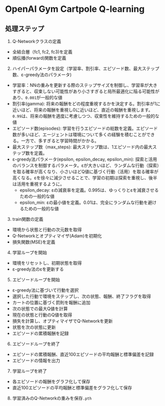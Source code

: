 # OpenAI Gym Cartpole Q-learning

## 処理ステップ
1. Q-Networkクラスの定義
- 全結合層（fc1, fc2, fc3)を定義
- 順伝播(forward)関数を定義

2. ハイパーパラメータを設定（学習率、割引率、エピソード数、最大ステップ数、ε-greedy法のパラメータ)
- 学習率：NNの重みを更新する際のステップサイズを制御し、学習率が大きすぎると、収束しない可能性があり小さすぎると局所最適化に陥る可能性があり、`0.001`が一般的な値
- 割引率(gamma): 将来の報酬をどの程度重視するかを決定する。割引率が1に近いほど、将来の報酬を重視し0に近いほど、直近の報酬を重視します。`0.99`は、将来の報酬を適度に考慮しつつ、収束性を維持するための一般的な値
- エピソード数(episodes): 学習を行うエピソードの総数を定義。エピソード数が多いほど、エージェントは環境について多くの経験を積むことができる。一方で、多すぎると学習時間がかかる。
- 最大ステップ数（max_steps): 最大ステップ数は、1エピソード内の最大ステップ数を定義。
- ε-greedy法パラメータ(epsilon, epsilon_decay, epsilon_min): 探索と活用のバランスを制御するパラメータ。εが大きいほど、ランダムな行動（探索）を取る確率が高くなり、小さいほどQ値に基づく行動（活用）を取る確率が高くなる。εを徐々に減少させることで、学習の初期は探索を重視し、後半は活用を重視するように。
    - epsilon_decay: εの減衰率を定義。0.995は、ゆっくりとεを減衰させるための一般的な値
    - epsilon_min: εの最小値を定義。0.01は、完全にランダムな行動を避けるための一般的な値

3. train関数の定義
- 環境から状態と行動の次元数を取得
- Q-Networkとオプティマイザ(Adam)を初期化
- 損失関数(MSE)を定義

4. 学習ループを開始
- 環境をリセットし、初期状態を取得
- ε-greedy法のεを更新する

5. エピソードループを開始
- ε-greedy法に基づいて行動を選択
- 選択した行動で環境をステップし、次の状態、報酬、終了フラグを取得
- カートの位置に基づく罰則を報酬に追加
- 次の状態での最大Q値を計算
- 現在の状態と行動のQ値を取得
- 損失を計算し、オプティマイザでQ-Networkを更新
- 状態を次の状態に更新
- エピソードの累積報酬を記録

6. エピソードループを終了
- エピソードの累積報酬、直近100エピソードの平均報酬と標準偏差を記録
- エピソードの情報を出力

7. 学習ループを終了
- 各エピソードの報酬をグラフ化して保存
- 直近100エピソードの平均報酬と標準偏差をグラフ化して保存

8. 学習済みのQ-Networkの重みを保存`.pth`
